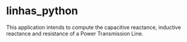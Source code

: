 # linhas_python
This application intends to  compute the capacitive reactance, inductive reactance and resistance of a Power Transmission Line.
